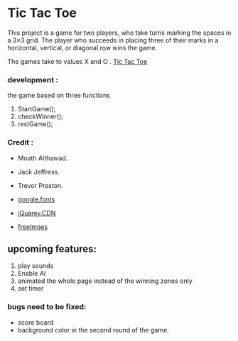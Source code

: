 

# Tic Tac Toe
This project is a game for two players, who take turns marking the spaces in a 3×3 grid.  The player who succeeds in placing three of their marks in a horizontal, vertical, or diagonal row wins the game.

The games take to values X and O . 
[Tic Tac Toe ](https://nourafl.github.io/MetooTicTac/)     


### development :
the game based on three functions 
1.  StartGame(); 
2.  checkWinner();  
3.  restGame(); 
  
  
  



### Credit :
* Moath Althawad.
* Jack Jeffress.
* Trevor Preston.

* [google.fonts](https://fonts.google.com/)   
* [jQuarey.CDN](https://code.jquery.com/)   
* [freeImges](https://www.freeimages.com/photo/coming-home-1371162)



## upcoming features: 
1. play sounds
2. Enable *AI* 
3. animated the whole page instead of the winning zones only 
4. set timer




### bugs need to be fixed:
* score board
* background color in the second round of the game.   
